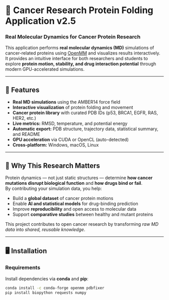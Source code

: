 # 🧬 Cancer Research Protein Folding Application v2.5
### Real Molecular Dynamics for Cancer Protein Research

This application performs **real molecular dynamics (MD)** simulations of cancer-related proteins using [OpenMM](https://openmm.org) and visualizes results interactively.  
It provides an intuitive interface for both researchers and students to explore **protein motion, stability, and drug interaction potential** through modern GPU-accelerated simulations.

---

## 🚀 Features

- **Real MD simulations** using the AMBER14 force field  
- **Interactive visualization** of protein folding and movement  
- **Cancer protein library** with curated PDB IDs (p53, BRCA1, EGFR, RAS, HER2, etc.)  
- **Live metrics:** RMSD, temperature, and potential energy  
- **Automatic export:** PDB structure, trajectory data, statistical summary, and README  
- **GPU acceleration** via CUDA or OpenCL (auto-detected)  
- **Cross-platform:** Windows, macOS, Linux  

---

## 🧩 Why This Research Matters

Protein dynamics — not just static structures — determine **how cancer mutations disrupt biological function** and **how drugs bind or fail**.  
By contributing your simulation data, you help:

- Build a **global dataset** of cancer protein motions  
- Enable **AI and statistical models** for drug-binding prediction  
- Improve **reproducibility** and open access to molecular data  
- Support **comparative studies** between healthy and mutant proteins  

This project contributes to open cancer research by transforming *raw MD data* into *shared, reusable knowledge*.

---

## 🖥️ Installation

### Requirements
Install dependencies via **conda** and **pip**:

```bash
conda install -c conda-forge openmm pdbfixer
pip install biopython requests numpy
